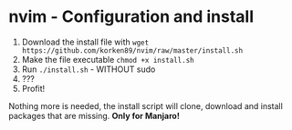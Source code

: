 # nvim - Configuration and install

1. Download the install file with `wget https://github.com/korken89/nvim/raw/master/install.sh`
2. Make the file executable `chmod +x install.sh`
3. Run `./install.sh` - WITHOUT sudo
4. ???
5. Profit!

Nothing more is needed, the install script will clone, download and install packages that are missing.
**Only for Manjaro!**
